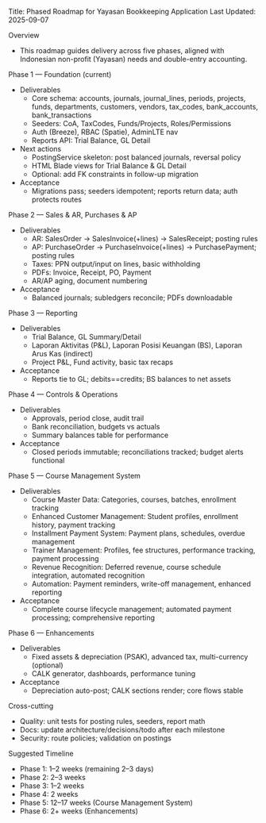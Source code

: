 Title: Phased Roadmap for Yayasan Bookkeeping Application
Last Updated: 2025-09-07

Overview

-   This roadmap guides delivery across five phases, aligned with Indonesian non-profit (Yayasan) needs and double-entry accounting.

Phase 1 — Foundation (current)

-   Deliverables
    -   Core schema: accounts, journals, journal_lines, periods, projects, funds, departments, customers, vendors, tax_codes, bank_accounts, bank_transactions
    -   Seeders: CoA, TaxCodes, Funds/Projects, Roles/Permissions
    -   Auth (Breeze), RBAC (Spatie), AdminLTE nav
    -   Reports API: Trial Balance, GL Detail
-   Next actions
    -   PostingService skeleton: post balanced journals, reversal policy
    -   HTML Blade views for Trial Balance & GL Detail
    -   Optional: add FK constraints in follow-up migration
-   Acceptance
    -   Migrations pass; seeders idempotent; reports return data; auth protects routes

Phase 2 — Sales & AR, Purchases & AP

-   Deliverables
    -   AR: SalesOrder → SalesInvoice(+lines) → SalesReceipt; posting rules
    -   AP: PurchaseOrder → PurchaseInvoice(+lines) → PurchasePayment; posting rules
    -   Taxes: PPN output/input on lines, basic withholding
    -   PDFs: Invoice, Receipt, PO, Payment
    -   AR/AP aging, document numbering
-   Acceptance
    -   Balanced journals; subledgers reconcile; PDFs downloadable

Phase 3 — Reporting

-   Deliverables
    -   Trial Balance, GL Summary/Detail
    -   Laporan Aktivitas (P&L), Laporan Posisi Keuangan (BS), Laporan Arus Kas (indirect)
    -   Project P&L, Fund activity, basic tax recaps
-   Acceptance
    -   Reports tie to GL; debits==credits; BS balances to net assets

Phase 4 — Controls & Operations

-   Deliverables
    -   Approvals, period close, audit trail
    -   Bank reconciliation, budgets vs actuals
    -   Summary balances table for performance
-   Acceptance
    -   Closed periods immutable; reconciliations tracked; budget alerts functional

Phase 5 — Course Management System

-   Deliverables
    -   Course Master Data: Categories, courses, batches, enrollment tracking
    -   Enhanced Customer Management: Student profiles, enrollment history, payment tracking
    -   Installment Payment System: Payment plans, schedules, overdue management
    -   Trainer Management: Profiles, fee structures, performance tracking, payment processing
    -   Revenue Recognition: Deferred revenue, course schedule integration, automated recognition
    -   Automation: Payment reminders, write-off management, enhanced reporting
-   Acceptance
    -   Complete course lifecycle management; automated payment processing; comprehensive reporting

Phase 6 — Enhancements

-   Deliverables
    -   Fixed assets & depreciation (PSAK), advanced tax, multi-currency (optional)
    -   CALK generator, dashboards, performance tuning
-   Acceptance
    -   Depreciation auto-post; CALK sections render; core flows stable

Cross-cutting

-   Quality: unit tests for posting rules, seeders, report math
-   Docs: update architecture/decisions/todo after each milestone
-   Security: route policies; validation on postings

Suggested Timeline

-   Phase 1: 1–2 weeks (remaining 2–3 days)
-   Phase 2: 2–3 weeks
-   Phase 3: 1–2 weeks
-   Phase 4: 2 weeks
-   Phase 5: 12–17 weeks (Course Management System)
-   Phase 6: 2+ weeks (Enhancements)
